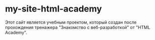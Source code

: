 # my-site-html-academy
Этот сайт является учебным проектом, который создан после прохождения тренажера "Знакомство с веб-разработкой" от "HTML Academy".
